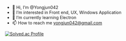 - 👋 Hi, I’m @Yongjun042
- 👀 I’m interested in Front end, UX, Windows Application
- 🌱 I’m currently learning Electron
- 📫 How to reach me yongjun042@gmail.com

[![Solved.ac Profile](http://mazassumnida.wtf/api/v2/generate_badge?boj=yongjun042)](https://solved.ac/yongjun042/)
<!---
Yongjun042/Yongjun042 is a ✨ special ✨ repository because its `README.md` (this file) appears on your GitHub profile.
You can click the Preview link to take a look at your changes.
- 💞️ I’m looking to collaborate on ...
--->
